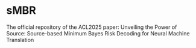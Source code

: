 # sMBR
The official repository of the ACL2025 paper: Unveiling the Power of Source: Source-based Minimum Bayes Risk Decoding for Neural Machine Translation
